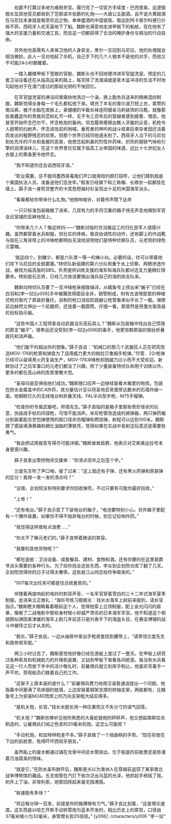 　　伯爵不打算过多地为难税务官。履行完了一切官方手续堂・巴西里奥、巡逻舰舰长及其他官员都收到了范那诺华伯爵的礼物——大唐公主甜酒。且不说大黄甜酒在马尼拉本身就是极受欢迎之物，单单盛酒的中国瓷瓶，贩运到阿卡普尔科便已价格不菲。西班牙人欢天喜地下了船。魏斯也满意地走进甲板下的船舱，现在他有了强大的支援力量和交通工具，而且这一切都获得了合法的掩护身份与相当的行动自由。

　　另外他也亟需有人来保卫他的人身安全，黑尔一旦回到马尼拉，他的处境就会相当微妙。此人一旦对他起了杀机，自己手下的几个人根本不是他的对手，而他又不可能24小时都醒着。

　　一踏入艉楼甲板下宽敞的官舱，魏斯头也不回地便冲进军官盥洗室。预定的几套卫浴设备还在从临高运来的路上，每天除了洗海澡就是拿木盆冲凉的生活不时地勾起他对于在澳门度过的那段光阴的不快回忆。

　　在军官盥洗室的淋浴间里痛快地洗过一个澡，换上勤务兵送来的棉麻混纺制服，魏斯觉得全身每一个毛孔都松弛下来。填充了羊毛的普尔波万短上衣，累赘的南瓜裤，被汗水黏在皮肤上，紧绷绷的半截长袜连同镀金马刺装饰的马靴，就像那些愚蠢造作的贵族风范和礼节一样，无不令三百年后的穿越者感到疲惫、憎恶。他甚至开始怀念巴尔干，怀念枪炮的轰响，坦克履带摩擦出教人牙酸的尖音，机枪令人胆寒的扫射声，怀念进攻前的呐喊，垂死者的呻吟和战斗结束后幸存者因还活着而发出的粗野残忍的欢笑。但那个世界已经同他道永别了。西班牙人治下的马尼拉到处充斥的汗水和鱼腥的恶臭，他想念起刺鼻的烈性炸药味、炽热的钢铁气味和引擎的润滑油味儿，在这个世界里仅仅属于临高工业帝国的味道，远比十七世纪女人衣服上的熏香更令他怀恋。

　　“我不知道你还会说西班牙语。”

　　“职业需要。总不能同墨西哥毒贩们开口就用纽约腔打招呼，让他们猜到我是个美国执法人员，准备送他们去坐牢。”假发已经摘下和三角帽、长襟衣一起都挂在墙上，薛子良一身熨烫整齐的卡其色短袖衬衫呈现出十足的米国海军派头。

　　“看看都给你带来什么礼物。”他按响电铃，对着传声筒下达命

　　一只只标准包装箱搬了进来，几双有力的手将沉重的箱子悄无声息地搁到军官会议室铺的亚麻地毯上。

　　“你带来几个人？像这样的——”魏斯对临时充当搬运工的归化民军人很感兴趣。虽然都穿着水兵制服，但壮实的体格，极具协调性的动作，还有脚上的作战靴与挂在三角背带上的冲锋枪都明白无误地说明他们是特种侦察队员，元老院的绿色贝雷帽。

　　‘就这四个。别嫌少，都是六队里一等一的棒小伙。必要的话，你可以带着他们攻下马尼拉的全部要塞。”特侦队新组建的第六分队侧重于水上侦察、两栖渗透作战，被视为临高版的SBS。负责提供训练支援的海军和海兵队都对这支力量眼红得要命。特别是石志奇，已经几次放话要搞出海兵自己的海豹突击队来。

　　魏斯向特侦队员要了一支冲锋枪来细致端详。从鲭鱼号上捞出来“蝎子”已经在白羽和[李一挝][y006]手中被魔改得面目全非，钢管制成，附有古波塔胶垫的伸缩式枪托取代了原装折叠托，自制的枪口消焰防跳器让枪管看来似乎长了一截。弹匣前边赫然又伸出一个前握把，还连着一截圆筒，仔细一看，那居然是用激光笔改装的目标指示器。

　　“这些中国人工程师拿自动武器当乐高玩具么？”魏斯从包装箱中找出自己惯用的那支“蝎子”，很幸运还没受到[李一挝][y006]的毒手，他更信赖原装的钢丝折叠肩托和消声器。

　　“他们能干的超出你的想象。”薛子良说：“机械口的那几个武器狂人正在研究改造MGV-176的枪管和弹盘为了适用威力更大的帕拉贝鲁姆手枪弹。”尽管．22r枪弹已经可以装填黑火药复装生产，MGV-176冲锋枪却因威力过小而不大受欢迎。新鲜劲过了之后军事口的元老们都没了兴趣，除了少量装备特侦队和用于训练以外，更多的都在高山岭的库房里睡大觉。

　　“圣母玛丽亚保佑他们成功。”魏斯随口应声一边继续查看木箱里的物资。包装在防水金属盒中的C4炸药，其分量估计足以将圣地亚哥堡厚达数米的石墙炸崩一面。他期盼已久的无线电台和折叠天线，FAL伞兵型步枪、M75手榴弹。

　　“检查你的专属武器吧，邦德先生。”薛子良指的是箱子里那些奇形怪状的玩意，伪装成手杖的间谍枪，可惜不能消声。米尼枪管改造成的掷弹器，两只弹药箱分别装着配合空包弹使用的超口径杀伤榴弹和燃烧弹，射程可以达到100米。魏斯摸了摸装填满黄磷和稠化油脂的薄铁壳，觉得如果在实战中发射这玩意还是需要些勇气。

　　“我会把试用报告写得尽可能详细。”魏斯耸耸肩膀，他表示对艾斯美达拉号本身更感兴趣。

　　薛子良拿出管控物资交接单：“你清点完毕之后签个字。”

　　兰度先生吹了声口哨，接了过来：“这上面还有子弹，还有黑火药弹和原装弹的区分！我得一发一发的清点吗？”

　　“没错，企划院没有特别要求你回收弹壳，不过只要有可能你最好回收。”

　　“上帝！”

　　“还有电台。”薛子良示意了下装电台的箱子，“电池要特别小心。另外箱子里配有一个爆炸装置，如果你不得不抛弃电台的时候，别忘记拉响炸药。”

　　“我觉得这样做有点浪费……”

　　“你太不了解元老们的。”薛子良带着微讽的笑容。

　　“我要的其他货物呢？”

　　“都在底舱：卫浴设备、成套餐具、建材、食物和酒。还有你要的在这里装爵爷派头需要的各种行头。为了给你找全这些东西，李炎到企划院仓库了翻了几天。企划院觉得你的日子过得太奢侈。这些是江山同志给你争取来的。”

　　“007每次出任务可都是住总统套房的。”

　　伴随着再度响起的电铃的刺耳声音，一名军官穿着雪白的三十二年式海军夏季制服，走进来立正致礼：“海圻号练习舰舰长：钱长水海军上尉前来报到，请长官指示。”魏斯瞪大眼睛看着眼前这个人，觉得他穿上立领制服，配上金光闪闪的肩章，像极了二战电影中那些身材矮小却威严肃杀的日本海军军官。他不知道这个相貌颇似渊田美津雄的海军上尉几年前还只是刘香手下的海盗头目，在袭击博铺的战斗中被俘之后才从龙的。

　　“舰长，”薛子良说，一边从抽屉中拿出手枪皮套挂到腰带上，“请带领兰度先生和我参观军舰。”

　　两三小时过去了，魏斯感觉他好像已经在游艇上度过了一整天。在甲板上研究过各种索具和机械助力的升降帆装置，又钻到甲板下查看各间舱室。每当有水兵看见这一行人而放下手中的活计敬礼时，前雇佣兵就立刻挥手制止。他喜欢背着手一声不吭，旁观船员们做着自己的工作。

　　“这架子上原本装的是什么？”前雇佣兵费力地用汉语普通话提出一个问题。他指着中间塞满了吊床捆的舷墙，上边安装着钢架支撑的转轴支架，两舷都有，比鲭鱼号上为安装M24D而焊上的万向支架粗大结实得多。

　　“是机关炮，长官。”钱长水舰长用一种庄重而又不失分寸的语气回答。

　　“机关炮？”魏斯仿佛听见他所熟悉的大毒蛇链炮的砰砰声，他又想起南斯拉夫制造的，让雇佣兵们闻之色变的20毫米机炮。这怎么可能呢？

　　“手动机炮，和加特林枪差不多。”薛子良做了一个摇曲柄的手势。“现在存放在下边的前舱里，免得吓坏西班牙朋友。”

　　虽然船上的废水都通过铺在龙骨中间总水管排出，位于船底的前舱里还是弥漫着污浊腐臭的怪味。

　　“就是它，”在防水盖布掀开后，魏斯差点以为澳洲人在穿越前盗窃了某家南北战争博物馆的藏品。五支炮管在汽灯下依次泛出乌蓝的光泽，他抓起手柄摇了摇，机件上了油，非常利索，炮管回转起来毫无阻滞感。

　　“射速能有多快？”

　　“将近每分钟一百发，前提是你的胳膊够有力气。”薛子良比划着，“这是理论速度。这东西是以哈乞开斯手动转管炮为蓝本开发的，相比历史上的原型，口径由37毫米缩小为32毫米，身管增长到25倍径。”
[y006]: /characters/y006 "李一挝"

